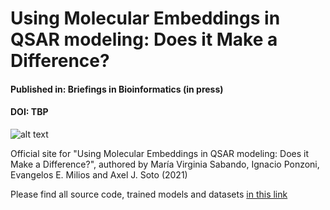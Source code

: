 # Using Molecular Embeddings in QSAR modeling: Does it Make a Difference? #

#### Published in: Briefings in Bioinformatics (in press) ####
#### DOI: TBP ####

![alt text](https://github.com/VirginiaSabando/UnMolEmb/blob/master/Molemb_teaser.jpeg)

Official site for "Using Molecular Embeddings in QSAR modeling: Does it Make a Difference?", authored by María Virginia Sabando, Ignacio Ponzoni, Evangelos E. Milios and Axel J. Soto (2021)

Please find all source code, trained models and datasets [in this link](https://csunseduar-my.sharepoint.com/:f:/g/personal/virginia_sabando_cs_uns_edu_ar/EjUkG4X2A31EgJ0Aj0EjveYBMcooO8mKIpQoHquoQtdUhw)
